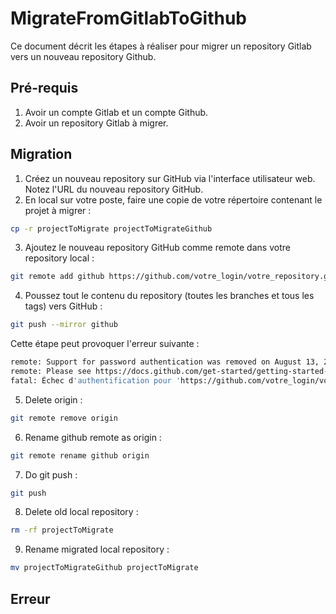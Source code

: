 # MigrateFromGitlabToGithub

Ce document décrit les étapes à réaliser pour migrer un repository Gitlab vers un nouveau repository Github.

## Pré-requis

1. Avoir un compte Gitlab et un compte Github.
2. Avoir un repository Gitlab à migrer.

## Migration

1. Créez un nouveau repository sur GitHub via l'interface utilisateur web. Notez l'URL du nouveau repository GitHub.
2. En local sur votre poste, faire une copie de votre répertoire contenant le projet à migrer :

```bash
cp -r projectToMigrate projectToMigrateGithub
```

3. Ajoutez le nouveau repository GitHub comme remote dans votre repository local :

```bash
git remote add github https://github.com/votre_login/votre_repository.git
```

4. Poussez tout le contenu du repository (toutes les branches et tous les tags) vers GitHub :

```bash
git push --mirror github
```

Cette étape peut provoquer l'erreur suivante :
```bash
remote: Support for password authentication was removed on August 13, 2021.
remote: Please see https://docs.github.com/get-started/getting-started-with-git/about-remote-repositories#cloning-with-https-urls for information on currently recommended modes of authentication.
fatal: Échec d'authentification pour 'https://github.com/votre_login/votre_repository.git/'
```

5. Delete origin :
```bash
git remote remove origin
```

6. Rename github remote as origin :
```bash
git remote rename github origin
```

7. Do git push :
```bash
git push
```

8. Delete old local repository :
```bash
rm -rf projectToMigrate
```

9. Rename migrated local repository :
```bash
mv projectToMigrateGithub projectToMigrate
```

## Erreur
